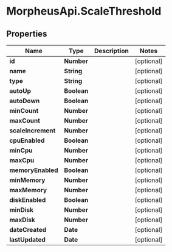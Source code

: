 # MorpheusApi.ScaleThreshold

## Properties

Name | Type | Description | Notes
------------ | ------------- | ------------- | -------------
**id** | **Number** |  | [optional] 
**name** | **String** |  | [optional] 
**type** | **String** |  | [optional] 
**autoUp** | **Boolean** |  | [optional] 
**autoDown** | **Boolean** |  | [optional] 
**minCount** | **Number** |  | [optional] 
**maxCount** | **Number** |  | [optional] 
**scaleIncrement** | **Number** |  | [optional] 
**cpuEnabled** | **Boolean** |  | [optional] 
**minCpu** | **Number** |  | [optional] 
**maxCpu** | **Number** |  | [optional] 
**memoryEnabled** | **Boolean** |  | [optional] 
**minMemory** | **Number** |  | [optional] 
**maxMemory** | **Number** |  | [optional] 
**diskEnabled** | **Boolean** |  | [optional] 
**minDisk** | **Number** |  | [optional] 
**maxDisk** | **Number** |  | [optional] 
**dateCreated** | **Date** |  | [optional] 
**lastUpdated** | **Date** |  | [optional] 


